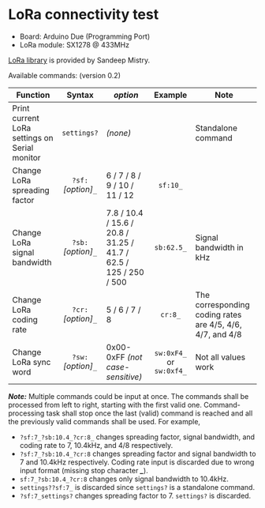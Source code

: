 # LoRa connectivity test

- Board: Arduino Due (Programming Port)  
- LoRa module: SX1278 @ 433MHz

[LoRa library](https://github.com/sandeepmistry/arduino-LoRa) is provided by Sandeep Mistry.

Available commands: (version 0.2)

|**Function**|**Syntax**|***option***|**Example**|**Note**|
|---|:---:|---|:---:|---|
|Print current LoRa settings on Serial monitor|`settings?`|*(none)*||Standalone command|
|Change LoRa spreading factor|`?sf:`*[option]*`_`|6 / 7 / 8 / 9 / 10 / 11 / 12|`sf:10_`||
|Change LoRa signal bandwidth|`?sb:`*[option]*`_`|7.8 / 10.4 / 15.6 / 20.8 / 31.25 / 41.7 / 62.5 / 125 / 250 / 500|`sb:62.5_`|Signal bandwidth in kHz|
|Change LoRa coding rate|`?cr:`*[option]*`_`|5 / 6 / 7 / 8|`cr:8_`|The corresponding coding rates are 4/5, 4/6, 4/7, and 4/8|
|Change LoRa sync word|`?sw:`*[option]*`_`|0x00-0xFF *(not case-sensitive)*|`sw:0xF4_` or `sw:0xf4_`|Not all values work|

***Note:*** Multiple commands could be input at once. The commands shall be processed from left to right, starting with the first valid one. Command-processing task shall stop once the last (valid) command is reached and all the previously valid commands shall be used. For example,
- `?sf:7_?sb:10.4_?cr:8_` changes spreading factor, signal bandwidth, and coding rate to 7, 10.4kHz, and 4/8 respectively.
- `?sf:7_?sb:10.4_?cr:8` changes spreading factor and signal bandwidth to 7 and 10.4kHz respectively. Coding rate input is discarded due to wrong input format (missing stop character ***_***).
- `sf:7_?sb:10.4_?cr:8` changes only signal bandwidth to 10.4kHz.
- `settings??sf:7_` is discarded since `settings?` is a standalone command.
- `?sf:7_settings?` changes spreading factor to 7. `settings?` is discarded.